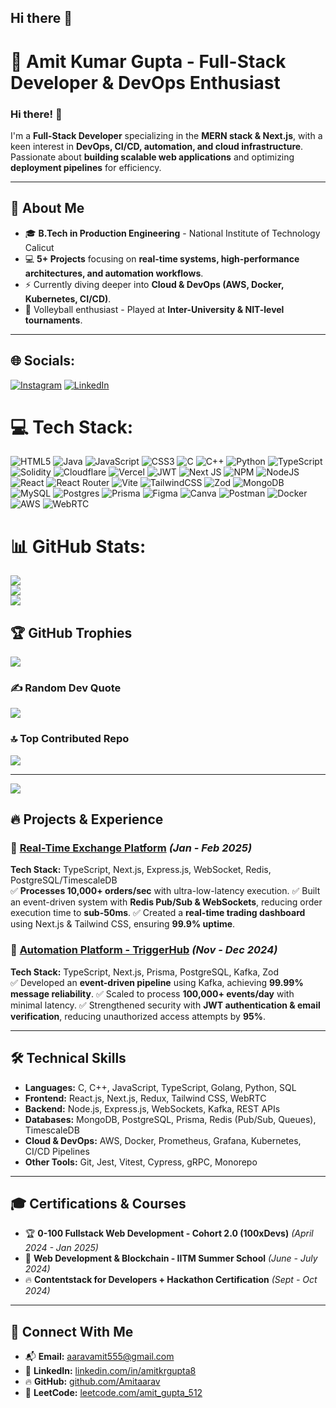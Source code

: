 ## Hi there 👋
# 🚀 Amit Kumar Gupta - Full-Stack Developer & DevOps Enthusiast

### **Hi there! 👋**
I'm a **Full-Stack Developer** specializing in the **MERN stack & Next.js**, with a keen interest in **DevOps, CI/CD, automation, and cloud infrastructure**. Passionate about **building scalable web applications** and optimizing **deployment pipelines** for efficiency.

---

## 📌 **About Me**
- 🎓 **B.Tech in Production Engineering** - National Institute of Technology Calicut
- 💻 **5+ Projects** focusing on **real-time systems, high-performance architectures, and automation workflows**.
- ⚡ Currently diving deeper into **Cloud & DevOps (AWS, Docker, Kubernetes, CI/CD)**.
- 🏐 Volleyball enthusiast - Played at **Inter-University & NIT-level tournaments**.

---

## 🌐 Socials:
[![Instagram](https://img.shields.io/badge/Instagram-%23E4405F.svg?logo=Instagram&logoColor=white)](https://instagram.com/amitaarav_8) [![LinkedIn](https://img.shields.io/badge/LinkedIn-%230077B5.svg?logo=linkedin&logoColor=white)](https://www.linkedin.com/in/amit-kumar-gupta-040418244) 

# 💻 Tech Stack:
![HTML5](https://img.shields.io/badge/html5-%23E34F26.svg?style=for-the-badge&logo=html5&logoColor=white) ![Java](https://img.shields.io/badge/java-%23ED8B00.svg?style=for-the-badge&logo=openjdk&logoColor=white) ![JavaScript](https://img.shields.io/badge/javascript-%23323330.svg?style=for-the-badge&logo=javascript&logoColor=%23F7DF1E) ![CSS3](https://img.shields.io/badge/css3-%231572B6.svg?style=for-the-badge&logo=css3&logoColor=white) ![C](https://img.shields.io/badge/c-%2300599C.svg?style=for-the-badge&logo=c&logoColor=white) ![C++](https://img.shields.io/badge/c++-%2300599C.svg?style=for-the-badge&logo=c%2B%2B&logoColor=white) ![Python](https://img.shields.io/badge/python-3670A0?style=for-the-badge&logo=python&logoColor=ffdd54) ![TypeScript](https://img.shields.io/badge/typescript-%23007ACC.svg?style=for-the-badge&logo=typescript&logoColor=white) ![Solidity](https://img.shields.io/badge/Solidity-%23363636.svg?style=for-the-badge&logo=solidity&logoColor=white) ![Cloudflare](https://img.shields.io/badge/Cloudflare-F38020?style=for-the-badge&logo=Cloudflare&logoColor=white) ![Vercel](https://img.shields.io/badge/vercel-%23000000.svg?style=for-the-badge&logo=vercel&logoColor=white) ![JWT](https://img.shields.io/badge/JWT-black?style=for-the-badge&logo=JSON%20web%20tokens) ![Next JS](https://img.shields.io/badge/Next-black?style=for-the-badge&logo=next.js&logoColor=white) ![NPM](https://img.shields.io/badge/NPM-%23CB3837.svg?style=for-the-badge&logo=npm&logoColor=white) ![NodeJS](https://img.shields.io/badge/node.js-6DA55F?style=for-the-badge&logo=node.js&logoColor=white) ![React](https://img.shields.io/badge/react-%2320232a.svg?style=for-the-badge&logo=react&logoColor=%2361DAFB) ![React Router](https://img.shields.io/badge/React_Router-CA4245?style=for-the-badge&logo=react-router&logoColor=white) ![Vite](https://img.shields.io/badge/vite-%23646CFF.svg?style=for-the-badge&logo=vite&logoColor=white) ![TailwindCSS](https://img.shields.io/badge/tailwindcss-%2338B2AC.svg?style=for-the-badge&logo=tailwind-css&logoColor=white) ![Zod](https://img.shields.io/badge/zod-%233068b7.svg?style=for-the-badge&logo=zod&logoColor=white) ![MongoDB](https://img.shields.io/badge/MongoDB-%234ea94b.svg?style=for-the-badge&logo=mongodb&logoColor=white) ![MySQL](https://img.shields.io/badge/mysql-4479A1.svg?style=for-the-badge&logo=mysql&logoColor=white) ![Postgres](https://img.shields.io/badge/postgres-%23316192.svg?style=for-the-badge&logo=postgresql&logoColor=white) ![Prisma](https://img.shields.io/badge/Prisma-3982CE?style=for-the-badge&logo=Prisma&logoColor=white) ![Figma](https://img.shields.io/badge/figma-%23F24E1E.svg?style=for-the-badge&logo=figma&logoColor=white) ![Canva](https://img.shields.io/badge/Canva-%2300C4CC.svg?style=for-the-badge&logo=Canva&logoColor=white) ![Postman](https://img.shields.io/badge/Postman-FF6C37?style=for-the-badge&logo=postman&logoColor=white) ![Docker](https://img.shields.io/badge/docker-%230db7ed.svg?style=for-the-badge&logo=docker&logoColor=white) ![AWS](https://img.shields.io/badge/aws-%23F24E1E.svg?style=for-the-badge&logo=aws&logoColor=white) ![WebRTC](https://img.shields.io/badge/webrtc-%23316192.svg?style=for-the-badge&logo=WebRTC&logoColor=white)
# 📊 GitHub Stats:
![](https://github-readme-stats.vercel.app/api?username=amitaarav&theme=dark&hide_border=false&include_all_commits=false&count_private=false)<br/>
![](https://github-readme-streak-stats.herokuapp.com/?user=amitaarav&theme=dark&hide_border=false)<br/>
![](https://github-readme-stats.vercel.app/api/top-langs/?username=amitaarav&theme=dark&hide_border=false&include_all_commits=false&count_private=false&layout=compact)

## 🏆 GitHub Trophies
![](https://github-profile-trophy.vercel.app/?username=amitaarav&theme=radical&no-frame=false&no-bg=true&margin-w=4)

### ✍️ Random Dev Quote
![](https://quotes-github-readme.vercel.app/api?type=horizontal&theme=radical)

### 🔝 Top Contributed Repo
![](https://github-contributor-stats.vercel.app/api?username=amitaarav&limit=5&theme=dark&combine_all_yearly_contributions=true)

---
[![](https://visitcount.itsvg.in/api?id=amitaarav&icon=0&color=0)](https://visitcount.itsvg.in)

## 🔥 **Projects & Experience**

### 🔹 [Real-Time Exchange Platform](https://github.com/Amitaarav/exchange-app) *(Jan - Feb 2025)*
**Tech Stack:** TypeScript, Next.js, Express.js, WebSocket, Redis, PostgreSQL/TimescaleDB  
✅ **Processes 10,000+ orders/sec** with ultra-low-latency execution.
✅ Built an event-driven system with **Redis Pub/Sub & WebSockets**, reducing order execution time to **sub-50ms**.
✅ Created a **real-time trading dashboard** using Next.js & Tailwind CSS, ensuring **99.9% uptime**.

### 🔹 [Automation Platform - TriggerHub](https://github.com/Amitaarav/TriggerHub) *(Nov - Dec 2024)*
**Tech Stack:** TypeScript, Next.js, Prisma, PostgreSQL, Kafka, Zod  
✅ Developed an **event-driven pipeline** using Kafka, achieving **99.99% message reliability**.
✅ Scaled to process **100,000+ events/day** with minimal latency.
✅ Strengthened security with **JWT authentication & email verification**, reducing unauthorized access attempts by **95%**.

---

## 🛠 **Technical Skills**
- **Languages:** C, C++, JavaScript, TypeScript, Golang, Python, SQL
- **Frontend:** React.js, Next.js, Redux, Tailwind CSS, WebRTC
- **Backend:** Node.js, Express.js, WebSockets, Kafka, REST APIs
- **Databases:** MongoDB, PostgreSQL, Prisma, Redis (Pub/Sub, Queues), TimescaleDB
- **Cloud & DevOps:** AWS, Docker, Prometheus, Grafana, Kubernetes, CI/CD Pipelines
- **Other Tools:** Git, Jest, Vitest, Cypress, gRPC, Monorepo

---

## 🎓 **Certifications & Courses**
- 🏆 **0-100 Fullstack Web Development - Cohort 2.0 (100xDevs)** *(April 2024 - Jan 2025)*
- 🚀 **Web Development & Blockchain - IITM Summer School** *(June - July 2024)*
- 🔥 **Contentstack for Developers + Hackathon Certification** *(Sept - Oct 2024)*

---

## 📡 **Connect With Me**
- 📬 **Email:** [aaravamit555@gmail.com](mailto:aaravamit555@gmail.com)
- 💼 **LinkedIn:** [linkedin.com/in/amitkrgupta8](https://www.linkedin.com/in/amitkrgupta8)
- 🔥 **GitHub:** [github.com/Amitaarav](https://github.com/Amitaarav)
- 🎯 **LeetCode:** [leetcode.com/amit_gupta_512](https://leetcode.com/amit_gupta_512)
<!-- Proudly created with GPRM ( https://gprm.itsvg.in ) -->
<!--
**Amitaarav/Amitaarav** is a ✨ _special_ ✨ repository because its `README.md` (this file) appears on your GitHub profile.

Here are some ideas to get you started:

- 🔭 I’m currently working on ...
- 🌱 I’m currently learning ...
- 👯 I’m looking to collaborate on ...
- 🤔 I’m looking for help with ...
- 💬 Ask me about ...
- 📫 How to reach me: ...
- 😄 Pronouns: ...
- ⚡ Fun fact: ...
-->
